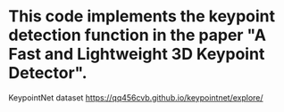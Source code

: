# This code implements the keypoint detection function in the paper "A Fast and Lightweight 3D Keypoint Detector".



KeypointNet dataset https://qq456cvb.github.io/keypointnet/explore/ 
